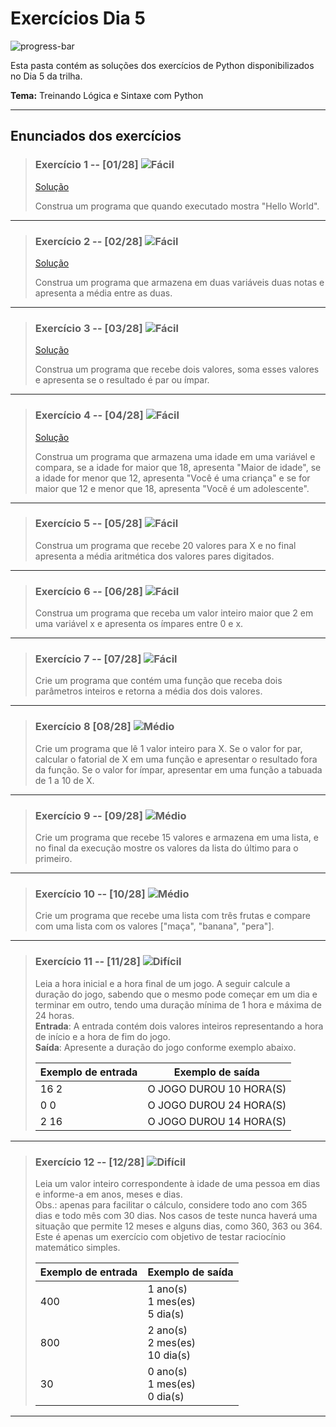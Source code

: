 # Exercícios Dia 5

![progress-bar](https://progress-bar.dev/4/?scale=12&title=solucionados&width=200&suffix=/12)

Esta pasta contém as soluções dos exercícios de Python disponibilizados no Dia 5 da trilha.  

**Tema:** Treinando Lógica e Sintaxe com Python

-----

## Enunciados dos exercícios

> ### Exercício 1 -- [01/28] ![Fácil](https://img.shields.io/badge/-F%C3%A1cil-brightgreen)
> [Solução](https://github.com/PFrek/RoboTron_Pedro_Favoreto_Compass/blob/develop/Dia_5/exercicio_01.py)
>
> Construa um programa que quando executado mostra "Hello World".

-----

> ### Exercício 2 -- [02/28] ![Fácil](https://img.shields.io/badge/-F%C3%A1cil-brightgreen)
> [Solução](https://github.com/PFrek/RoboTron_Pedro_Favoreto_Compass/blob/develop/Dia_5/exercicio_02.py) 
>
> Construa um programa que armazena em duas variáveis duas notas e apresenta a média entre as duas.

-----

> ### Exercício 3 -- [03/28] ![Fácil](https://img.shields.io/badge/-F%C3%A1cil-brightgreen)
> [Solução](https://github.com/PFrek/RoboTron_Pedro_Favoreto_Compass/blob/develop/Dia_5/exercicio_03.py)
> 
> Construa um programa que recebe dois valores, soma esses valores e apresenta se o resultado é par ou ímpar.

-----

> ### Exercício 4 -- [04/28] ![Fácil](https://img.shields.io/badge/-F%C3%A1cil-brightgreen)
> [Solução](https://github.com/PFrek/RoboTron_Pedro_Favoreto_Compass/blob/develop/Dia_5/exercicio_04.py)
> 
> Construa um programa que armazena uma idade em uma variável e compara, se a idade for maior que 18, apresenta "Maior de idade", se a idade for menor que 12, apresenta "Você é uma criança" e se for maior que 12 e menor que 18, apresenta "Você é um adolescente".

-----

> ### Exercício 5 -- [05/28] ![Fácil](https://img.shields.io/badge/-F%C3%A1cil-brightgreen)
> 
> Construa um programa que recebe 20 valores para X e no final apresenta a média aritmética dos valores pares digitados.

-----

> ### Exercício 6 -- [06/28] ![Fácil](https://img.shields.io/badge/-F%C3%A1cil-brightgreen)
> 
> Construa um programa que receba um valor inteiro maior que 2 em uma variável x e apresenta os ímpares entre 0 e x.

-----

> ### Exercício 7 -- [07/28] ![Fácil](https://img.shields.io/badge/-F%C3%A1cil-brightgreen)
> 
> Crie um programa que contém uma função que receba dois parâmetros inteiros e retorna a média dos dois valores.

-----

> ### Exercício 8 [08/28] ![Médio](https://img.shields.io/badge/-M%C3%A9dio-yellow)
> 
> Crie um programa que lê 1 valor inteiro para X. Se o valor for par, calcular o fatorial de X em uma função e apresentar o resultado fora da função. Se o valor for ímpar, apresentar em uma função a tabuada de 1 a 10 de X.

-----

> ### Exercício 9 -- [09/28] ![Médio](https://img.shields.io/badge/-M%C3%A9dio-yellow)
> 
> Crie um programa que recebe 15 valores e armazena em uma lista, e no final da execução mostre os valores da lista do último para o primeiro.

-----

> ### Exercício 10 -- [10/28] ![Médio](https://img.shields.io/badge/-M%C3%A9dio-yellow)
> 
> Crie um programa que recebe uma lista com três frutas e compare com uma lista com os valores ["maça", "banana", "pera"].

-----

> ### Exercício 11 -- [11/28] ![Difícil](https://img.shields.io/badge/-Dif%C3%ADcil-red)
> 
> Leia a hora inicial e a hora final de um jogo. A seguir calcule a duração do jogo, sabendo que o mesmo pode começar em um dia e terminar em outro, tendo uma duração mínima de 1 hora e máxima de 24 horas.  
> **Entrada**: A entrada contém dois valores inteiros representando a hora de início e a hora de fim do jogo.  
> **Saída**: Apresente a duração do jogo conforme exemplo abaixo.
> 
> | **Exemplo de entrada** | **Exemplo de saída**    |
> |------------------------|-------------------------|
> | 16 2                   | O JOGO DUROU 10 HORA(S) |
> | 0 0                    | O JOGO DUROU 24 HORA(S) |
> | 2 16                   | O JOGO DUROU 14 HORA(S) |

-----

> ### Exercício 12 -- [12/28] ![Difícil](https://img.shields.io/badge/-Dif%C3%ADcil-red)
> 
> Leia um valor inteiro correspondente à idade de uma pessoa em dias e informe-a em anos, meses e dias.  
> Obs.: apenas para facilitar o cálculo, considere todo ano com 365 dias e todo mês com 30 dias. Nos casos de teste nunca haverá uma situação que permite 12 meses e alguns dias, como 360, 363 ou 364. Este é apenas um exercício com objetivo de testar raciocínio matemático simples.
> 
> | **Exemplo de entrada** | **Exemplo de saída**               |
> |------------------------|------------------------------------|
> | 400                    | 1 ano(s)<br>1 mes(es)<br>5 dia(s)  |
> | 800                    | 2 ano(s)<br>2 mes(es)<br>10 dia(s) |
> | 30                     | 0 ano(s)<br>1 mes(es)<br>0 dia(s)  |

-----